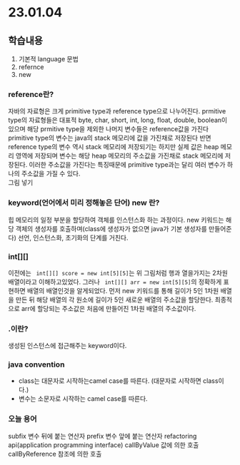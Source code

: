 # 23.01.04

## 학습내용
1. 기본적 language 문법
2. refernce 
3. new


### reference란?
자바의 자료형은 크게 primitive type과 reference type으로 나누어진다.
prmitive type의 자료형들은 대표적 byte, char, short, int, long, float, double, boolean이 있으며 해당 prmitive type을 제외한 나머지 변수들은 reference값을 가진다
primitive type의 변수는 java의 stack 메모리에 값을 가진채로 저장된다 반면 reference type의 변수 역시 stack 메모리에 저장되기는 하지만 실제 값은 heap 메모리 영역에 저장되며 
변수는 해당 heap 메모리의 주소값을 가진채로 stack 메모리에 저장된다. 이러한 주소값을 가진다는 특징때문에 primitive type과는 달리 여러 변수가 하나의 주소값을 가질 수 있다.  
그림 넣기


### keyword(언어에서 미리 정해놓은 단어) new 란?
힙 메모리의 일정 부분을 할당하여 객체를 인스턴스화 하는 과정이다. new 키워드는 해당 객체의 생성자를 호출하며(class에 생성자가 없으면 java가 기본 생성자를 만들어준다) 
선언, 인스턴스화, 초기화의 단계를 거친다. 


### int[][] 
이전에는 ``` int[][] score = new int[5][5]```는 위 그림처럼 행과 열을가지는 2차원 배열이라고 이해하고있었다.
그러나 ``` int[][] arr = new int[5][5]```의 정확하게 표현하면 배열의 배열인것을 알게되었다. 
먼저 new 키워드를 통해 길이가 5인 1차원 배열을 만든 뒤 해당 배열의 각 원소에 길이가 5인 새로운 배열의 주소값을 할당한다. 최종적으로 arr에 할당되는 주소값은 처음에 만들어진 1차원 배열의 주소값이다.


### .이란?
생성된 인스턴스에 접근해주는 keyword이다.



### java convention
- class는 대문자로 시작하는camel case를 따른다. (대문자로 시작하면 class이다.)
- 변수는 소문자로 시작하는 camel case를 따른다.



### 오늘 용어
subfix  변수 뒤에 붙는 연산자
prefix 	변수 앞에 붙는 연산자
refactoring 
api(application programming interface)
callByValue  값에 의한 호출
callByReference  참조에 의한 호출

